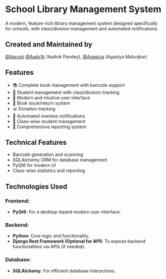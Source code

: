 # School Library Management System

A modern, feature-rich library management system designed specifically for schools, with class/division management and automated notifications.

## Created and Maintained by

[@Aarush](https://github.com/AarushDarne)
[@Aadv1k](https://github.com/Aadv1k) (Aadvik Pandey),
[@Agastya](https://github.com/agm024) (Agastya Malunjkar)

## Features

- 📚 Complete book management with barcode support
- 👥 Student management with class/division tracking
- 📱 Modern and intuitive user interface
- 🔄 Book issue/return system
- 📊 Donation tracking
- 📧 Automated overdue notifications
- 🏫 Class-wise student management
- 📝 Comprehensive reporting system

## Technical Features

- Barcode generation and scanning
- SQLAlchemy ORM for database management
- PyQt6 for modern UI
- Class-wise statistics and reporting


## **Technologies Used**  
### **Frontend:**  
- **PyQt6**: For a desktop-based modern user interface.  

### **Backend:**  
- **Python**: Core logic and functionality.  
- **Django Rest Framework (Optional for API)**: To expose backend functionalities via APIs (if needed).  

### **Database:**  
- **SQLAlchemy**: For efficient database interactions.  


